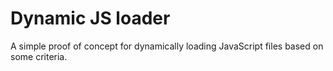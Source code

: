 # Dynamic JS loader

A simple proof of concept for dynamically loading JavaScript files based on some criteria. 